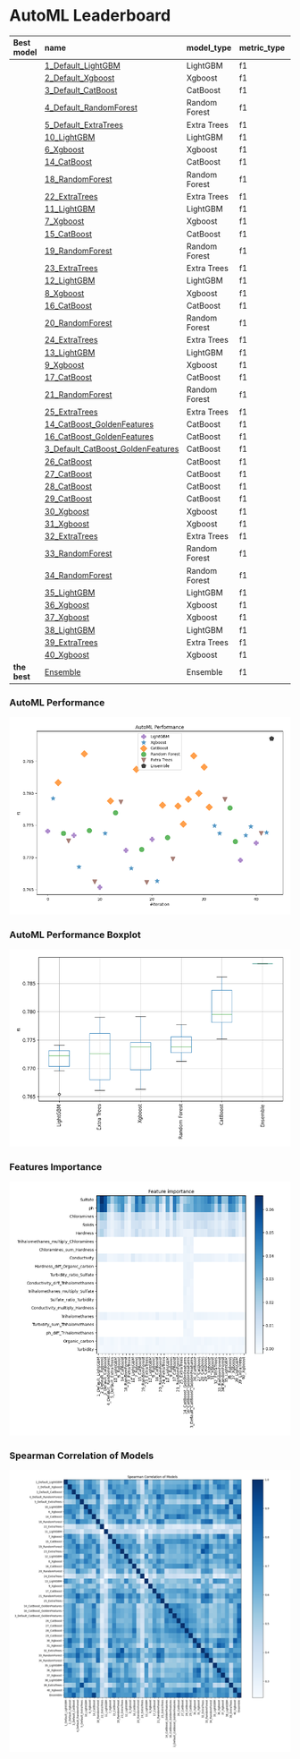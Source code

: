 # AutoML Leaderboard

| Best model   | name                                                                             | model_type    | metric_type   |   metric_value |   train_time |   single_prediction_time |
|:-------------|:---------------------------------------------------------------------------------|:--------------|:--------------|---------------:|-------------:|-------------------------:|
|              | [1_Default_LightGBM](1_Default_LightGBM/README.md)                               | LightGBM      | f1            |       0.77411  |        21.99 |                   0.0399 |
|              | [2_Default_Xgboost](2_Default_Xgboost/README.md)                                 | Xgboost       | f1            |       0.779193 |        13.73 |                   0.0432 |
|              | [3_Default_CatBoost](3_Default_CatBoost/README.md)                               | CatBoost      | f1            |       0.781651 |         8.73 |                   0.0364 |
|              | [4_Default_RandomForest](4_Default_RandomForest/README.md)                       | Random Forest | f1            |       0.77377  |        15.86 |                   0.1394 |
|              | [5_Default_ExtraTrees](5_Default_ExtraTrees/README.md)                           | Extra Trees   | f1            |       0.772593 |        13.38 |                   0.133  |
|              | [10_LightGBM](10_LightGBM/README.md)                                             | LightGBM      | f1            |       0.773467 |        12.12 |                   0.0384 |
|              | [6_Xgboost](6_Xgboost/README.md)                                                 | Xgboost       | f1            |       0.768523 |        11.43 |                   0.0401 |
|              | [14_CatBoost](14_CatBoost/README.md)                                             | CatBoost      | f1            |       0.786157 |        11.07 |                   0.0353 |
|              | [18_RandomForest](18_RandomForest/README.md)                                     | Random Forest | f1            |       0.774226 |        15.4  |                   0.134  |
|              | [22_ExtraTrees](22_ExtraTrees/README.md)                                         | Extra Trees   | f1            |       0.766234 |        12.97 |                   0.1219 |
|              | [11_LightGBM](11_LightGBM/README.md)                                             | LightGBM      | f1            |       0.7654   |        11.07 |                   0.0379 |
|              | [7_Xgboost](7_Xgboost/README.md)                                                 | Xgboost       | f1            |       0.773791 |        12.24 |                   0.0396 |
|              | [15_CatBoost](15_CatBoost/README.md)                                             | CatBoost      | f1            |       0.778839 |        10.32 |                   0.038  |
|              | [19_RandomForest](19_RandomForest/README.md)                                     | Random Forest | f1            |       0.776971 |        16.01 |                   0.1216 |
|              | [23_ExtraTrees](23_ExtraTrees/README.md)                                         | Extra Trees   | f1            |       0.778626 |        15    |                   0.1229 |
|              | [12_LightGBM](12_LightGBM/README.md)                                             | LightGBM      | f1            |       0.771126 |        12.08 |                   0.0373 |
|              | [8_Xgboost](8_Xgboost/README.md)                                                 | Xgboost       | f1            |       0.768308 |        12.03 |                   0.0404 |
|              | [16_CatBoost](16_CatBoost/README.md)                                             | CatBoost      | f1            |       0.783749 |         9.71 |                   0.0376 |
|              | [20_RandomForest](20_RandomForest/README.md)                                     | Random Forest | f1            |       0.771265 |        15.51 |                   0.13   |
|              | [24_ExtraTrees](24_ExtraTrees/README.md)                                         | Extra Trees   | f1            |       0.766121 |        13.43 |                   0.1287 |
|              | [13_LightGBM](13_LightGBM/README.md)                                             | LightGBM      | f1            |       0.772867 |        12.83 |                   0.0365 |
|              | [9_Xgboost](9_Xgboost/README.md)                                                 | Xgboost       | f1            |       0.766332 |        12.55 |                   0.0407 |
|              | [17_CatBoost](17_CatBoost/README.md)                                             | CatBoost      | f1            |       0.778153 |        16.25 |                   0.0431 |
|              | [21_RandomForest](21_RandomForest/README.md)                                     | Random Forest | f1            |       0.773131 |        28.64 |                   0.1259 |
|              | [25_ExtraTrees](25_ExtraTrees/README.md)                                         | Extra Trees   | f1            |       0.769753 |        15.73 |                   0.1309 |
|              | [14_CatBoost_GoldenFeatures](14_CatBoost_GoldenFeatures/README.md)               | CatBoost      | f1            |       0.778031 |        15.22 |                   0.0914 |
|              | [16_CatBoost_GoldenFeatures](16_CatBoost_GoldenFeatures/README.md)               | CatBoost      | f1            |       0.77521  |        10.98 |                   0.087  |
|              | [3_Default_CatBoost_GoldenFeatures](3_Default_CatBoost_GoldenFeatures/README.md) | CatBoost      | f1            |       0.779102 |        10.52 |                   0.0871 |
|              | [26_CatBoost](26_CatBoost/README.md)                                             | CatBoost      | f1            |       0.785824 |        16.07 |                   0.0371 |
|              | [27_CatBoost](27_CatBoost/README.md)                                             | CatBoost      | f1            |       0.779985 |        11.77 |                   0.0365 |
|              | [28_CatBoost](28_CatBoost/README.md)                                             | CatBoost      | f1            |       0.784094 |        11.05 |                   0.0348 |
|              | [29_CatBoost](29_CatBoost/README.md)                                             | CatBoost      | f1            |       0.777836 |        10.51 |                   0.0362 |
|              | [30_Xgboost](30_Xgboost/README.md)                                               | Xgboost       | f1            |       0.774936 |        14.22 |                   0.0545 |
|              | [31_Xgboost](31_Xgboost/README.md)                                               | Xgboost       | f1            |       0.773785 |        13.89 |                   0.0412 |
|              | [32_ExtraTrees](32_ExtraTrees/README.md)                                         | Extra Trees   | f1            |       0.779041 |        17.41 |                   0.1334 |
|              | [33_RandomForest](33_RandomForest/README.md)                                     | Random Forest | f1            |       0.777721 |        23.14 |                   0.1583 |
|              | [34_RandomForest](34_RandomForest/README.md)                                     | Random Forest | f1            |       0.772502 |        17.32 |                   0.1383 |
|              | [35_LightGBM](35_LightGBM/README.md)                                             | LightGBM      | f1            |       0.769616 |        14.45 |                   0.0382 |
|              | [36_Xgboost](36_Xgboost/README.md)                                               | Xgboost       | f1            |       0.773478 |        14.4  |                   0.0488 |
|              | [37_Xgboost](37_Xgboost/README.md)                                               | Xgboost       | f1            |       0.774831 |        14.18 |                   0.0404 |
|              | [38_LightGBM](38_LightGBM/README.md)                                             | LightGBM      | f1            |       0.772257 |        13.89 |                   0.0371 |
|              | [39_ExtraTrees](39_ExtraTrees/README.md)                                         | Extra Trees   | f1            |       0.773751 |        16.02 |                   0.1342 |
|              | [40_Xgboost](40_Xgboost/README.md)                                               | Xgboost       | f1            |       0.7739   |        15.15 |                   0.0417 |
| **the best** | [Ensemble](Ensemble/README.md)                                                   | Ensemble      | f1            |       0.788501 |         9.6  |                   0.4477 |

### AutoML Performance
![AutoML Performance](ldb_performance.png)

### AutoML Performance Boxplot
![AutoML Performance Boxplot](ldb_performance_boxplot.png)

### Features Importance
![features importance across models](features_heatmap.png)



### Spearman Correlation of Models
![models spearman correlation](correlation_heatmap.png)

